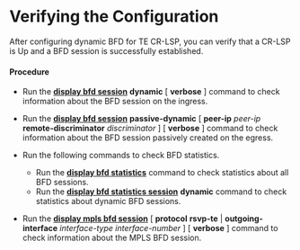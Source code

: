 Verifying the Configuration
===========================

After configuring dynamic BFD for TE CR-LSP, you can verify that a CR-LSP is Up and a BFD session is successfully established.

#### Procedure

* Run the [**display bfd session**](cmdqueryname=display+bfd+session) **dynamic** [ **verbose** ] command to check information about the BFD session on the ingress.
* Run the [**display bfd session**](cmdqueryname=display+bfd+session) **passive-dynamic** [ **peer-ip** *peer-ip* **remote-discriminator** *discriminator* ] [ **verbose** ] command to check information about the BFD session passively created on the egress.
* Run the following commands to check BFD statistics.
  
  
  + Run the [**display bfd statistics**](cmdqueryname=display+bfd+statistics) command to check statistics about all BFD sessions.
  + Run the [**display bfd statistics session**](cmdqueryname=display+bfd+statistics+session) **dynamic** command to check statistics about dynamic BFD sessions.
* Run the [**display mpls bfd session**](cmdqueryname=display+mpls+bfd+session) [ **protocol** **rsvp-te** | **outgoing-interface** *interface-type* *interface-number* ] [ **verbose** ] command to check information about the MPLS BFD session.